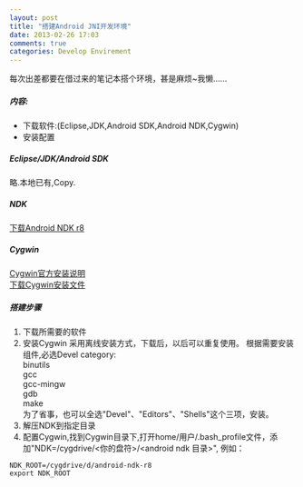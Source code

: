 ```yaml
---
layout: post
title: "搭建Android JNI开发环境"
date: 2013-02-26 17:03
comments: true
categories: Develop Envirement
---
```

每次出差都要在借过来的笔记本搭个环境，甚是麻烦~我懒......  
##### 内容:
- 下载软件:(Eclipse,JDK,Android SDK,Android NDK,Cygwin)
- 安装配置
<!--More-->
##### Eclipse/JDK/Android SDK
略.本地已有,Copy.

##### NDK
[下载Android NDK r8](http://dl.google.com/android/ndk/android-ndk-r8-windows.zip)  

##### Cygwin
[Cygwin官方安装说明](http://cygwin.com/install.html)  
[下载Cygwin安装文件](http://cygwin.com/setup.exe)  

##### 搭建步骤  
1. 下载所需要的软件
2. 安装Cygwin
采用离线安装方式，下载后，以后可以重复使用。
根据需要安装组件,必选Devel category:  
binutils   
gcc   
gcc-mingw   
gdb  
make  
为了省事，也可以全选"Devel"、"Editors"、"Shells"这个三项，安装。     
3. 解压NDK到指定目录
4. 配置Cygwin,找到Cygwin目录下,打开home/用户/.bash_profile文件，添加"NDK=/cygdrive/<你的盘符>/<android ndk 目录>", 例如：
```
NDK_ROOT=/cygdrive/d/android-ndk-r8  
export NDK_ROOT  
```



